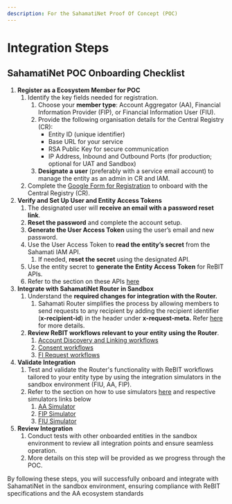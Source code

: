 ```yaml
---
description: For the SahamatiNet Proof Of Concept (POC)
---
```


# Integration Steps

## SahamatiNet POC Onboarding Checklist

1. **Register as a Ecosystem Member for POC**&#x20;
   1. Identify the key fields needed for registration.
      1. Choose your **member type**: Account Aggregator (AA), Financial Information Provider (FIP), or Financial Information User (FIU).
      2. Provide the following organisation details for the Central Registry (CR):
         * Entity ID (unique identifier)
         * Base URL for your service
         * RSA Public Key for secure communication
         * IP Address, Inbound and Outbound Ports (for production; optional for UAT and Sandbox)
      3. **Designate a user** (preferably with a service email account) to manage the entity as an admin in CR and IAM.
   2. Complete the [Google Form for Registration](https://forms.gle/puL3DnurVQg28iSw5) to onboard with the Central Registry (CR).&#x20;
2. **Verify and Set Up User and Entity Access Tokens**&#x20;
   1. The designated user will **receive an email with a password reset link**.
   2. **Reset the password** and complete the account setup.
   3. **Generate the User Access Token** using the user’s email and new password.
   4. Use the User Access Token to **read the entity’s secret** from the Sahamati IAM API.
      1. If needed, **reset the secret** using the designated API.
   5. Use the entity secret to **generate the Entity Access Token** for ReBIT APIs.
   6. Refer to the section on these APIs [here](iam-apis.md)&#x20;
3. **Integrate with SahamatiNet Router in Sandbox**
   1. Understand the **required changes for integration with the Router.**
      1. Sahamati Router simplifies the process by allowing members to send requests to any recipient by adding the recipient identifier (**x-recipient-id**) in the header under **x-request-meta.** Refer [here](integration-with-router/) for more details.
   2. **Review ReBIT workflows relevant to your entity** **using the Router**.&#x20;
      1. [Account Discovery and Linking workflows](rebit-workflows-using-router/account-discovery-and-linking.md)
      2. [Consent workflows ](rebit-workflows-using-router/consent-workflow.md)
      3. [FI Request workflows](rebit-workflows-using-router/fi-request-workflow.md)
4. **Validate Integration**
   1. Test and validate the Router's functionality with ReBIT workflows tailored to your entity type by using the integration simulators in the sandbox environment (FIU, AA, FIP).
   2. Refer to the section on how to use simulators [here](https://app.gitbook.com/o/CcobtOsQAdIoa87kTGdF/s/fY7u471KMiCJqdTaYVzZ/~/changes/100/sahamatinet-poc/sahamatinet/testing-with-simulators) and respective simulators links below&#x20;
      1. [AA Simulator](../testing-with-simulators/aa-simulator.md)
      2. [FIP Simulator](../testing-with-simulators/fip-simulator.md)
      3. [FIU Simulator](../testing-with-simulators/fiu-simulator.md)
5. **Review Integration**&#x20;
   1. Conduct tests with other onboarded entities in the sandbox environment to review all integration points and ensure seamless operation.
   2. More details on this step will be provided as we progress through the POC.

By following these steps, you will successfully onboard and integrate with SahamatiNet in the sandbox environment, ensuring compliance with ReBIT specifications and the AA ecosystem standards
